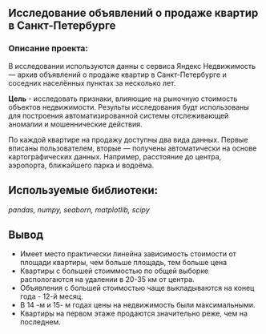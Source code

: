 ## Исследование объявлений о продаже квартир в Санкт-Петербурге 

### Описание проекта:

В исследовании используются данны с сервиса Яндекс Недвижимость — архив объявлений о продаже квартир в Санкт-Петербурге и соседних населённых пунктах за несколько лет.

**Цель** - исследовать признаки, влияющие на рыночную стоимость объектов недвижимости. Результы исследования будт использованы для построения автоматизированной системы отслеживающей аномалии и мошеннические действия.

По каждой квартире на продажу доступны два вида данных. Первые вписаны пользователем, вторые — получены автоматически на основе картографических данных. Например, расстояние до центра, аэропорта, ближайшего парка и водоёма.

## Используемые библиотеки:
*pandas, numpy, seaborn, matplotlib, scipy*

## Вывод

- Имеет место практически линейна зависимость стоимости от площади квартиры, чем больше площадь, тем больше цена
- Квартиры с большей стоиммостью по общей выборке распологаются на удалении в 20-35 км от центра.
- Объявления с большей стоимостью чаще выкладываются на конец года - 12-й месяц.
- В 14 -м и 15- м годах цены на недвижимость были максимальными.
- Квартиры на первом этаже продаются значительно реже, чем на последнем.

